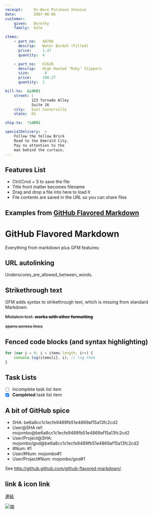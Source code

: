 ```yaml
---
receipt:     Oz-Ware Purchase Invoice
date:        2007-08-06
customer:
    given:   Dorothy
    family:  Gale

items:
    - part_no:   A4786
      descrip:   Water Bucket (Filled)
      price:     1.47
      quantity:  4

    - part_no:   E1628
      descrip:   High Heeled "Ruby" Slippers
      size:       8
      price:     100.27
      quantity:  1

bill-to:  &id001
    street: |
            123 Tornado Alley
            Suite 16
    city:   East Centerville
    state:  KS

ship-to:  *id001

specialDelivery:  >
    Follow the Yellow Brick
    Road to the Emerald City.
    Pay no attention to the
    man behind the curtain.
---
```


Features List
---

 * Ctrl/Cmd + S to save the file
 * Title front matter becomes filename
 * Drag and drop a file into here to load it
 * File contents are saved in the URL so you can share files

Examples from  [GitHub Flavored Markdown](https://help.github.com/articles/github-flavored-markdown/)
---


GitHub Flavored Markdown
========================

Everything from markdown plus GFM features:

## URL autolinking

Underscores_are_allowed_between_words.

## Strikethrough text

GFM adds syntax to strikethrough text, which is missing from standard Markdown.

~~Mistaken text.~~
~~**works with other formatting**~~

~~spans across
lines~~

## Fenced code blocks (and syntax highlighting)

```javascript
for (var i = 0; i < items.length; i++) {
    console.log(items[i], i); // log them
}
```

## Task Lists

- [ ] Incomplete task list item
- [x] **Completed** task list item

## A bit of GitHub spice

* SHA: be6a8cc1c1ecfe9489fb51e4869af15a13fc2cd2
* User@SHA ref: mojombo@be6a8cc1c1ecfe9489fb51e4869af15a13fc2cd2
* User/Project@SHA: mojombo/god@be6a8cc1c1ecfe9489fb51e4869af15a13fc2cd2
* \#Num: #1
* User/#Num: mojombo#1
* User/Project#Num: mojombo/god#1

See http://github.github.com/github-flavored-markdown/.

## link & icon link

[連結](http://example.com)

![圖](Icon-pictures.png "icon")


